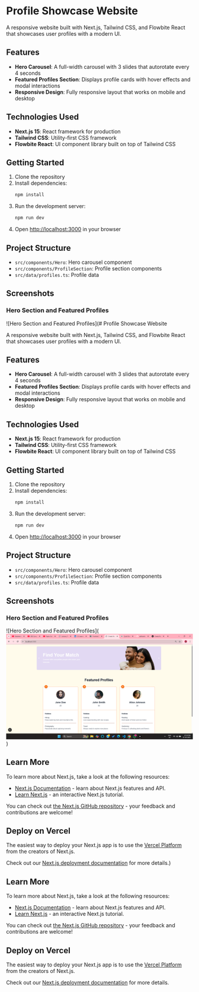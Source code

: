 # Profile Showcase Website

A responsive website built with Next.js, Tailwind CSS, and Flowbite React that showcases user profiles with a modern UI.

## Features

- **Hero Carousel**: A full-width carousel with 3 slides that autorotate every 4 seconds
- **Featured Profiles Section**: Displays profile cards with hover effects and modal interactions
- **Responsive Design**: Fully responsive layout that works on mobile and desktop

## Technologies Used

- **Next.js 15**: React framework for production
- **Tailwind CSS**: Utility-first CSS framework
- **Flowbite React**: UI component library built on top of Tailwind CSS

## Getting Started

1. Clone the repository
2. Install dependencies:
   ```bash
   npm install
   ```
3. Run the development server:
   ```bash
   npm run dev
   ```
4. Open [http://localhost:3000](http://localhost:3000) in your browser

## Project Structure

- `src/components/Hero`: Hero carousel component
- `src/components/ProfileSection`: Profile section components
- `src/data/profiles.ts`: Profile data

## Screenshots

### Hero Section and Featured Profiles

![Hero Section and Featured Profiles](# Profile Showcase Website

A responsive website built with Next.js, Tailwind CSS, and Flowbite React that showcases user profiles with a modern UI.

## Features

- **Hero Carousel**: A full-width carousel with 3 slides that autorotate every 4 seconds
- **Featured Profiles Section**: Displays profile cards with hover effects and modal interactions
- **Responsive Design**: Fully responsive layout that works on mobile and desktop

## Technologies Used

- **Next.js 15**: React framework for production
- **Tailwind CSS**: Utility-first CSS framework
- **Flowbite React**: UI component library built on top of Tailwind CSS

## Getting Started

1. Clone the repository
2. Install dependencies:
   ```bash
   npm install
   ```
3. Run the development server:
   ```bash
   npm run dev
   ```
4. Open [http://localhost:3000](http://localhost:3000) in your browser

## Project Structure

- `src/components/Hero`: Hero carousel component
- `src/components/ProfileSection`: Profile section components
- `src/data/profiles.ts`: Profile data

## Screenshots

### Hero Section and Featured Profiles

![Hero Section and Featured Profiles](![alt text](image.png))

## Learn More

To learn more about Next.js, take a look at the following resources:

- [Next.js Documentation](https://nextjs.org/docs) - learn about Next.js features and API.
- [Learn Next.js](https://nextjs.org/learn) - an interactive Next.js tutorial.

You can check out [the Next.js GitHub repository](https://github.com/vercel/next.js) - your feedback and contributions are welcome!

## Deploy on Vercel

The easiest way to deploy your Next.js app is to use the [Vercel Platform](https://vercel.com/new?utm_medium=default-template&filter=next.js&utm_source=create-next-app&utm_campaign=create-next-app-readme) from the creators of Next.js.

Check out our [Next.js deployment documentation](https://nextjs.org/docs/app/building-your-application/deploying) for more details.)

## Learn More

To learn more about Next.js, take a look at the following resources:

- [Next.js Documentation](https://nextjs.org/docs) - learn about Next.js features and API.
- [Learn Next.js](https://nextjs.org/learn) - an interactive Next.js tutorial.

You can check out [the Next.js GitHub repository](https://github.com/vercel/next.js) - your feedback and contributions are welcome!

## Deploy on Vercel

The easiest way to deploy your Next.js app is to use the [Vercel Platform](https://vercel.com/new?utm_medium=default-template&filter=next.js&utm_source=create-next-app&utm_campaign=create-next-app-readme) from the creators of Next.js.

Check out our [Next.js deployment documentation](https://nextjs.org/docs/app/building-your-application/deploying) for more details.
